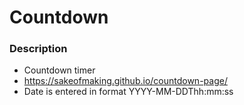 # Countdown

### Description
* Countdown timer
* https://sakeofmaking.github.io/countdown-page/
* Date is entered in format YYYY-MM-DDThh:mm:ss

